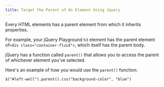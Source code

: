 ```yaml
---
title: Target the Parent of An Element Using Jquery
---
```

Every HTML elements has a parent element from which it inherits properties.

For example, your jQuery Playground `h3` element has the parent element of`<div class="container-fluid">`, which itself has the parent body.

jQuery has a function called `parent()` that allows you to access the parent of whichever element you've selected.

Here's an example of how you would use the `parent()` function:

    $("#left-well").parent().css("background-color", "blue")